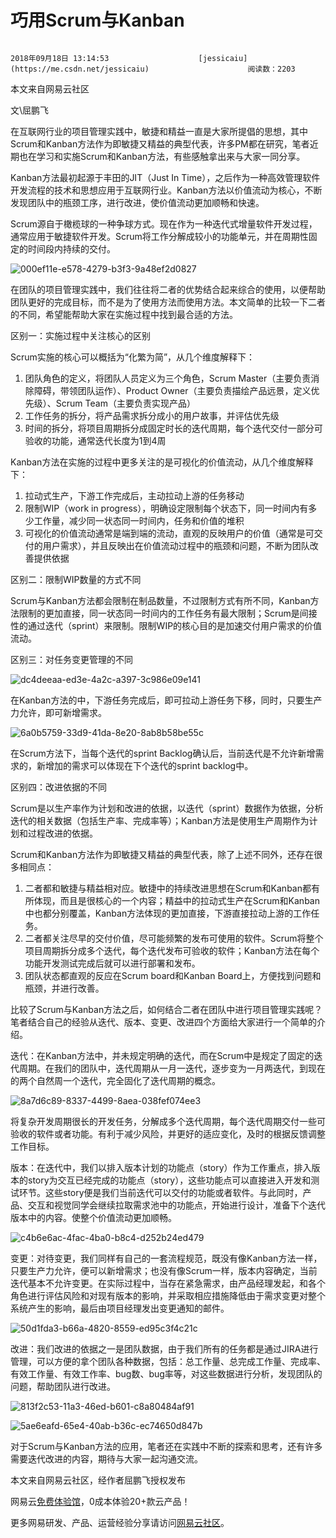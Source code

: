 # 巧用Scrum与Kanban

 																									2018年09月18日 13:14:53 					[jessicaiu](https://me.csdn.net/jessicaiu) 						阅读数：2203 										

 									

本文来自网易云社区



文\屈鹏飞



在互联网行业的项目管理实践中，敏捷和精益一直是大家所提倡的思想，其中Scrum和Kanban方法作为即敏捷又精益的典型代表，许多PM都在研究，笔者近期也在学习和实施Scrum和Kanban方法，有些感触拿出来与大家一同分享。



Kanban方法最初起源于丰田的JIT（Just In Time），之后作为一种高效管理软件开发流程的技术和思想应用于互联网行业。Kanban方法以价值流动为核心，不断发现团队中的瓶颈工序，进行改进，使价值流动更加顺畅和快速。



Scrum源自于橄榄球的一种争球方式。现在作为一种迭代式增量软件开发过程，通常应用于敏捷软件开发。Scrum将工作分解成较小的功能单元，并在周期性固定的时间段内持续的交付。



![000ef11e-e578-4279-b3f3-9a48ef2d0827](assets/000ef11e-e578-4279-b3f3-9a48ef2d0827) 



在团队的项目管理实践中，我们往往将二者的优势结合起来综合的使用，以便帮助团队更好的完成目标，而不是为了使用方法而使用方法。本文简单的比较一下二者的不同，希望能帮助大家在实施过程中找到最合适的方法。



区别一：实施过程中关注核心的区别



Scrum实施的核心可以概括为“化繁为简”，从几个维度解释下：



1. 团队角色的定义，将团队人员定义为三个角色，Scrum Master（主要负责消除障碍，带领团队运作）、Product Owner（主要负责描绘产品远景，定义优先级）、Scrum Team（主要负责实现产品）
2. 工作任务的拆分，将产品需求拆分成小的用户故事，并评估优先级
3. 时间的拆分，将项目周期拆分成固定时长的迭代周期，每个迭代交付一部分可验收的功能，通常迭代长度为1到4周



Kanban方法在实施的过程中更多关注的是可视化的价值流动，从几个维度解释下：



1. 拉动式生产，下游工作完成后，主动拉动上游的任务移动
2. 限制WIP（work in progress），明确设定限制每个状态下，同一时间内有多少工作量，减少同一状态同一时间内，任务和价值的堆积
3. 可视化的价值流动通常是端到端的流动，直观的反映用户的价值（通常是可交付的用户需求），并且反映出在价值流动过程中的瓶颈和问题，不断为团队改善提供依据



区别二：限制WIP数量的方式不同



Scrum与Kanban方法都会限制在制品数量，不过限制方式有所不同，Kanban方法限制的更加直接，同一状态同一时间内的工作任务有最大限制；Scrum是间接性的通过迭代（sprint）来限制。限制WIP的核心目的是加速交付用户需求的价值流动。



区别三：对任务变更管理的不同



 



![dc4deeaa-ed3e-4a2c-a397-3c986e09e141](assets/dc4deeaa-ed3e-4a2c-a397-3c986e09e141)



在Kanban方法的中，下游任务完成后，即可拉动上游任务下移，同时，只要生产力允许，即可新增需求。 



![6a0b5759-33d9-41da-8e20-8ab8b58be55c](assets/6a0b5759-33d9-41da-8e20-8ab8b58be55c) 



在Scrum方法下，当每个迭代的sprint Backlog确认后，当前迭代是不允许新增需求的，新增加的需求可以体现在下个迭代的sprint backlog中。



区别四：改进依据的不同



Scrum是以生产率作为计划和改进的依据，以迭代（sprint）数据作为依据，分析迭代的相关数据（包括生产率、完成率等）；Kanban方法是使用生产周期作为计划和过程改进的依据。



Scrum和Kanban方法作为即敏捷又精益的典型代表，除了上述不同外，还存在很多相同点：



1. 二者都和敏捷与精益相对应。敏捷中的持续改进思想在Scrum和Kanban都有所体现，而且是很核心的一个内容；精益中的拉动式生产在Scrum和Kanban中也都分别覆盖，Kanban方法体现的更加直接，下游直接拉动上游的工作任务。
2. 二者都关注尽早的交付价值，尽可能频繁的发布可使用的软件。Scrum将整个项目周期拆分成多个迭代，每个迭代发布可验收的软件；Kanban方法在每个功能开发测试完成后就可以进行部署和发布。
3. 团队状态都直观的反应在Scrum board和Kanban Board上，方便找到问题和瓶颈，并进行改善。



比较了Scrum与Kanban方法之后，如何结合二者在团队中进行项目管理实践呢？笔者结合自己的经验从迭代、版本、变更、改进四个方面给大家进行一个简单的介绍。



迭代：在Kanban方法中，并未规定明确的迭代，而在Scrum中是规定了固定的迭代周期。在我们的团队中，迭代周期从一月一迭代，逐步变为一月两迭代，到现在的两个自然周一个迭代，完全固化了迭代周期的概念。



![8a7d6c89-8337-4499-8aea-038fef074ee3](assets/8a7d6c89-8337-4499-8aea-038fef074ee3) 



将复杂开发周期很长的开发任务，分解成多个迭代周期，每个迭代周期交付一些可验收的软件或者功能。有利于减少风险，并更好的适应变化，及时的根据反馈调整工作目标。



版本：在迭代中，我们以排入版本计划的功能点（story）作为工作重点，排入版本的story为交互已经完成的功能点（story），这些功能点可以直接进入开发和测试环节。这些story便是我们当前迭代可以交付的功能或者软件。与此同时，产品、交互和视觉同学会继续拉取需求池中的功能点，开始进行设计，准备下个迭代版本中的内容。使整个价值流动更加顺畅。



 ![c4b6e6ac-4fac-4ba0-b8c4-d252b24ed479](assets/c4b6e6ac-4fac-4ba0-b8c4-d252b24ed479)



变更：对待变更，我们同样有自己的一套流程规范，既没有像Kanban方法一样，只要生产力允许，便可以新增需求；也没有像Scrum一样，版本内容确定，当前迭代基本不允许变更。在实际过程中，当存在紧急需求，由产品经理发起，和各个角色进行评估风险和对现有版本的影响，并采取相应措施降低由于需求变更对整个系统产生的影响，最后由项目经理发出变更通知的邮件。



![50d1fda3-b66a-4820-8559-ed95c3f4c21c](assets/50d1fda3-b66a-4820-8559-ed95c3f4c21c) 



改进：我们改进的依据之一是团队数据，由于我们所有的任务都是通过JIRA进行管理，可以方便的拿个团队各种数据，包括：总工作量、总完成工作量、完成率、有效工作量、有效工作率、bug数、bug率等，对这些数据进行分析，发现团队的问题，帮助团队进行改进。



![813f2c53-11a3-46ed-b601-c8a80484af91](assets/813f2c53-11a3-46ed-b601-c8a80484af91)

![5ae6eafd-65e4-40ab-b36c-ec74650d847b](assets/5ae6eafd-65e4-40ab-b36c-ec74650d847b)  



对于Scrum与Kanban方法的应用，笔者还在实践中不断的探索和思考，还有许多需要迭代改进的内容，期待与大家一起沟通交流。



本文来自网易云社区，经作者屈鹏飞授权发布



网易云[免费体验馆](https://www.163yun.com/free#fc?tag=M_tg_244_72)，0成本体验20+款云产品！



更多网易研发、产品、运营经验分享请访问[网易云社区](https://sq.163yun.com/blog?tag=M_tg_244_72)。